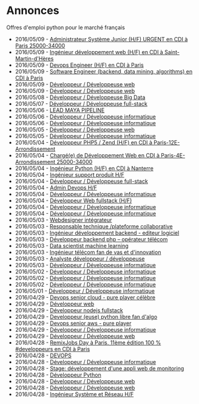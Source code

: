 # Annonces

Offres d'emploi python pour le marché français

* 2016/05/09 - [Administrateur Système Junior (H/F) URGENT en CDI à Paris 25000-34000](http://pyjobs.fr/job/1905/administrateur-systeme-junior-h-f-urgent-en-cdi-a-paris-25000-34000 "Administrateur Système Junior (H/F) URGENT en CDI à Paris 25000-34000")
* 2016/05/09 - [Ingénieur développement web (H/F) en CDI à Saint-Martin-d'Hères](http://pyjobs.fr/job/1904/ingenieur-developpement-web-h-f-en-cdi-a-saint-martin-dheres "Ingénieur développement web (H/F) en CDI à Saint-Martin-d'Hères")
* 2016/05/09 - [Devops Engineer (H/F) en CDI à Paris](http://pyjobs.fr/job/1902/devops-engineer-h-f-en-cdi-a-paris "Devops Engineer (H/F) en CDI à Paris")
* 2016/05/09 - [Software Engineer (backend, data mining, algorithms) en CDI à Paris](http://pyjobs.fr/job/1901/software-engineer-backend-data-mining-algorithms-en-cdi-a-paris "Software Engineer (backend, data mining, algorithms) en CDI à Paris")
* 2016/05/09 - [Développeur / Développeuse web](http://pyjobs.fr/job/1906/developpeur-developpeuse-web "Développeur / Développeuse web")
* 2016/05/09 - [Développeur / Développeuse web](http://pyjobs.fr/job/1903/developpeur-developpeuse-web "Développeur / Développeuse web")
* 2016/05/08 - [Développeur / Développeuse Big Data](http://pyjobs.fr/job/1900/developpeur-developpeuse-big-data "Développeur / Développeuse Big Data")
* 2016/05/07 - [Développeur / Développeuse full-stack](http://pyjobs.fr/job/1899/developpeur-developpeuse-full-stack "Développeur / Développeuse full-stack")
* 2016/05/06 - [LEAD MAYA PIPELINE](http://pyjobs.fr/job/1894/lead-maya-pipeline "LEAD MAYA PIPELINE")
* 2016/05/06 - [Développeur / Développeuse informatique](http://pyjobs.fr/job/1895/developpeur-developpeuse-informatique "Développeur / Développeuse informatique")
* 2016/05/06 - [Développeur / Développeuse informatique](http://pyjobs.fr/job/1893/developpeur-developpeuse-informatique "Développeur / Développeuse informatique")
* 2016/05/05 - [Développeur / Développeuse web](http://pyjobs.fr/job/1892/developpeur-developpeuse-web "Développeur / Développeuse web")
* 2016/05/05 - [Développeur / Développeuse informatique](http://pyjobs.fr/job/1891/developpeur-developpeuse-informatique "Développeur / Développeuse informatique")
* 2016/05/04 - [Développeur PHP5 / Zend (H/F) en CDI à Paris-12E-Arrondissement](http://pyjobs.fr/job/1884/developpeur-php5-zend-h-f-en-cdi-a-paris-12e-arrondissement "Développeur PHP5 / Zend (H/F) en CDI à Paris-12E-Arrondissement")
* 2016/05/04 - [Chargé(e) de Développement Web en CDI à Paris-4E-Arrondissement 25000-34000](http://pyjobs.fr/job/1885/charge-e-de-developpement-web-en-cdi-a-paris-4e-arrondissement-25000-34000 "Chargé(e) de Développement Web en CDI à Paris-4E-Arrondissement 25000-34000")
* 2016/05/04 - [Ingénieur Python (H/F) en CDI à Nanterre](http://pyjobs.fr/job/1880/ingenieur-python-h-f-en-cdi-a-nanterre "Ingénieur Python (H/F) en CDI à Nanterre")
* 2016/05/04 - [Ingénieur support produit H/F](http://pyjobs.fr/job/1883/ingenieur-support-produit-h-f "Ingénieur support produit H/F")
* 2016/05/04 - [Développeur / Développeuse full-stack](http://pyjobs.fr/job/1889/developpeur-developpeuse-full-stack "Développeur / Développeuse full-stack")
* 2016/05/04 - [Admin Devops H/F](http://pyjobs.fr/job/1886/admin-devops-h-f "Admin Devops H/F")
* 2016/05/04 - [Développeur / Développeuse informatique](http://pyjobs.fr/job/1887/developpeur-developpeuse-informatique "Développeur / Développeuse informatique")
* 2016/05/04 - [Développeur Web fullstack (H/F)](http://pyjobs.fr/job/1881/developpeur-web-fullstack-h-f "Développeur Web fullstack (H/F)")
* 2016/05/04 - [Développeur / Développeuse informatique](http://pyjobs.fr/job/1888/developpeur-developpeuse-informatique "Développeur / Développeuse informatique")
* 2016/05/04 - [Développeur / Développeuse informatique](http://pyjobs.fr/job/1897/developpeur-developpeuse-informatique "Développeur / Développeuse informatique")
* 2016/05/03 - [Webdesigner intégrateur](http://pyjobs.fr/job/1876/webdesigner-integrateur "Webdesigner intégrateur")
* 2016/05/03 - [Responsable technique /plateforme collaborative](http://pyjobs.fr/job/1878/responsable-technique-plateforme-collaborative "Responsable technique /plateforme collaborative")
* 2016/05/03 - [Ingénieur développement backend - editeur logiciel](http://pyjobs.fr/job/1877/ingenieur-developpement-backend-editeur-logiciel "Ingénieur développement backend - editeur logiciel")
* 2016/05/03 - [Développeur backend php – opérateur télécom](http://pyjobs.fr/job/1873/developpeur-backend-php-operateur-telecom "Développeur backend php – opérateur télécom")
* 2016/05/03 - [Data scientist machine learning](http://pyjobs.fr/job/1875/data-scientist-machine-learning "Data scientist machine learning")
* 2016/05/03 - [Ingénieur télécom fan de vas et d'innovation](http://pyjobs.fr/job/1874/ingenieur-telecom-fan-de-vas-et-dinnovation "Ingénieur télécom fan de vas et d'innovation")
* 2016/05/03 - [Analyste développeur / développeuse](http://pyjobs.fr/job/1890/analyste-developpeur-developpeuse "Analyste développeur / développeuse")
* 2016/05/03 - [Développeur / Développeuse informatique](http://pyjobs.fr/job/1896/developpeur-developpeuse-informatique "Développeur / Développeuse informatique")
* 2016/05/02 - [Développeur / Développeuse informatique](http://pyjobs.fr/job/1872/developpeur-developpeuse-informatique "Développeur / Développeuse informatique")
* 2016/05/02 - [Développeur / Développeuse informatique](http://pyjobs.fr/job/1879/developpeur-developpeuse-informatique "Développeur / Développeuse informatique")
* 2016/05/02 - [Développeur / Développeuse informatique](http://pyjobs.fr/job/1871/developpeur-developpeuse-informatique "Développeur / Développeuse informatique")
* 2016/05/01 - [Développeur / Développeuse informatique](http://pyjobs.fr/job/1898/developpeur-developpeuse-informatique "Développeur / Développeuse informatique")
* 2016/04/29 - [Devops senior cloud - pure player célèbre](http://pyjobs.fr/job/1859/devops-senior-cloud-pure-player-celebre "Devops senior cloud - pure player célèbre")
* 2016/04/29 - [Développeur web](http://pyjobs.fr/job/1863/developpeur-web "Développeur web")
* 2016/04/29 - [Développeur nodejs fullstack](http://pyjobs.fr/job/1862/developpeur-nodejs-fullstack "Développeur nodejs fullstack")
* 2016/04/29 - [Developpeur (euse) python libre fan d'algo](http://pyjobs.fr/job/1861/developpeur-euse-python-libre-fan-dalgo "Developpeur (euse) python libre fan d'algo")
* 2016/04/29 - [Devops senior aws - pure player](http://pyjobs.fr/job/1860/devops-senior-aws-pure-player "Devops senior aws - pure player")
* 2016/04/29 - [Développeur / Développeuse informatique](http://pyjobs.fr/job/1865/developpeur-developpeuse-informatique "Développeur / Développeuse informatique")
* 2016/04/29 - [Développeur / Développeuse web](http://pyjobs.fr/job/1864/developpeur-developpeuse-web "Développeur / Développeuse web")
* 2016/04/28 - [RemixJobs Day à Paris, 11ème édition 100 % #developpeurs en CDI à Paris](http://pyjobs.fr/job/1830/remixjobs-day-a-paris-11eme-edition-100-developpeurs-en-cdi-a-paris "RemixJobs Day à Paris, 11ème édition 100 % #developpeurs en CDI à Paris")
* 2016/04/28 - [DEVOPS](http://pyjobs.fr/job/1850/devops "DEVOPS")
* 2016/04/28 - [Développeur / Développeuse informatique](http://pyjobs.fr/job/1856/developpeur-developpeuse-informatique "Développeur / Développeuse informatique")
* 2016/04/28 - [Stage: développement d'une appli web de monitoring](http://pyjobs.fr/job/1857/stage-developpement-dune-appli-web-de-monitoring "Stage: développement d'une appli web de monitoring")
* 2016/04/28 - [Développeur Python](http://pyjobs.fr/job/1855/developpeur-python "Développeur Python")
* 2016/04/28 - [Développeur / Développeuse web](http://pyjobs.fr/job/1868/developpeur-developpeuse-web "Développeur / Développeuse web")
* 2016/04/28 - [Développeur / Développeuse web](http://pyjobs.fr/job/1866/developpeur-developpeuse-web "Développeur / Développeuse web")
* 2016/04/28 - [Ingénieur Système et Réseau H/F](http://pyjobs.fr/job/1851/ingenieur-systeme-et-reseau-h-f "Ingénieur Système et Réseau H/F")

